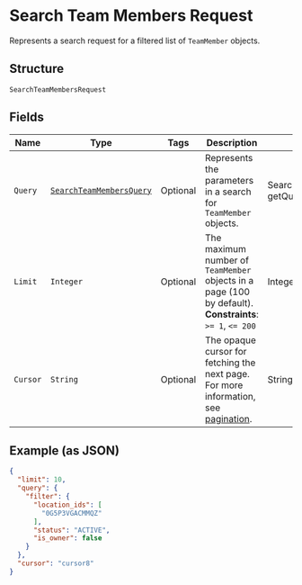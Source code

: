 
# Search Team Members Request

Represents a search request for a filtered list of `TeamMember` objects.

## Structure

`SearchTeamMembersRequest`

## Fields

| Name | Type | Tags | Description | Getter |
|  --- | --- | --- | --- | --- |
| `Query` | [`SearchTeamMembersQuery`](../../doc/models/search-team-members-query.md) | Optional | Represents the parameters in a search for `TeamMember` objects. | SearchTeamMembersQuery getQuery() |
| `Limit` | `Integer` | Optional | The maximum number of `TeamMember` objects in a page (100 by default).<br>**Constraints**: `>= 1`, `<= 200` | Integer getLimit() |
| `Cursor` | `String` | Optional | The opaque cursor for fetching the next page. For more information, see<br>[pagination](https://developer.squareup.com/docs/working-with-apis/pagination). | String getCursor() |

## Example (as JSON)

```json
{
  "limit": 10,
  "query": {
    "filter": {
      "location_ids": [
        "0G5P3VGACMMQZ"
      ],
      "status": "ACTIVE",
      "is_owner": false
    }
  },
  "cursor": "cursor8"
}
```

